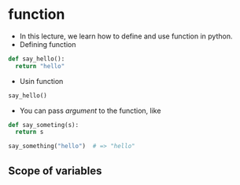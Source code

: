 # function
* In this lecture, we learn how to define and use function in python.
* Defining function
```python
def say_hello():
  return "hello"
```
* Usin function
```python
say_hello()
```
* You can pass *argument* to the function, like
```python
def say_someting(s):
  return s

say_something("hello")  # => "hello"
```

## Scope of variables
